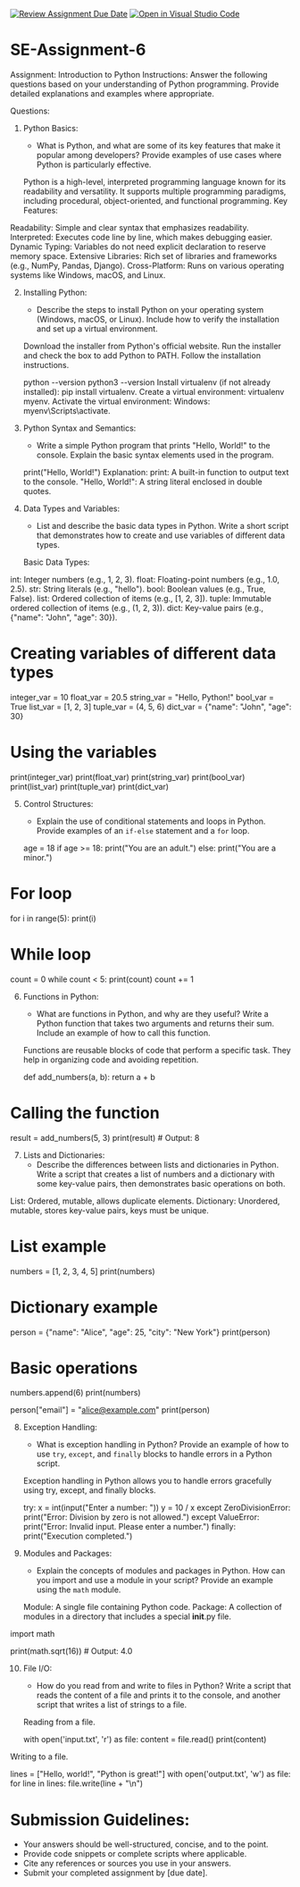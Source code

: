 [![Review Assignment Due Date](https://classroom.github.com/assets/deadline-readme-button-22041afd0340ce965d47ae6ef1cefeee28c7c493a6346c4f15d667ab976d596c.svg)](https://classroom.github.com/a/WfNmjXUk)
[![Open in Visual Studio Code](https://classroom.github.com/assets/open-in-vscode-2e0aaae1b6195c2367325f4f02e2d04e9abb55f0b24a779b69b11b9e10269abc.svg)](https://classroom.github.com/online_ide?assignment_repo_id=15343437&assignment_repo_type=AssignmentRepo)
# SE-Assignment-6
 Assignment: Introduction to Python
Instructions:
Answer the following questions based on your understanding of Python programming. Provide detailed explanations and examples where appropriate.

 Questions:

1. Python Basics:
   - What is Python, and what are some of its key features that make it popular among developers? Provide examples of use cases where Python is particularly effective.

   Python is a high-level, interpreted programming language known for its readability and versatility. It supports multiple programming paradigms, including procedural, object-oriented, and functional programming.
   Key Features:

 Readability: Simple and clear syntax that emphasizes readability.
 Interpreted: Executes code line by line, which makes debugging easier.
 Dynamic Typing: Variables do not need explicit declaration to reserve memory space.
 Extensive Libraries: Rich set of libraries and frameworks (e.g., NumPy, Pandas, Django).
 Cross-Platform: Runs on various operating systems like Windows, macOS, and Linux.

2. Installing Python:
   - Describe the steps to install Python on your operating system (Windows, macOS, or Linux). Include how to verify the installation and set up a virtual environment.

   Download the installer from Python's official website.
   Run the installer and check the box to add Python to PATH.
   Follow the installation instructions.

   python --version
   python3 --version
   Install virtualenv (if not already installed): pip install virtualenv.
   Create a virtual environment: virtualenv myenv.
   Activate the virtual environment:
   Windows: myenv\Scripts\activate.


3. Python Syntax and Semantics:
   - Write a simple Python program that prints "Hello, World!" to the console. Explain the basic syntax elements used in the program.

   print("Hello, World!")
   Explanation:
   print: A built-in function to output text to the console.
   "Hello, World!": A string literal enclosed in double quotes.

4. Data Types and Variables:
   - List and describe the basic data types in Python. Write a short script that demonstrates how to create and use variables of different data types.

   Basic Data Types:

  int: Integer numbers (e.g., 1, 2, 3).
  float: Floating-point numbers (e.g., 1.0, 2.5).
  str: String literals (e.g., "hello").
  bool: Boolean values (e.g., True, False).
  list: Ordered collection of items (e.g., [1, 2, 3]).
  tuple: Immutable ordered collection of items (e.g., (1, 2, 3)).
  dict: Key-value pairs (e.g., {"name": "John", "age": 30}).

  # Creating variables of different data types
integer_var = 10
float_var = 20.5
string_var = "Hello, Python!"
bool_var = True
list_var = [1, 2, 3]
tuple_var = (4, 5, 6)
dict_var = {"name": "John", "age": 30}

# Using the variables
print(integer_var)
print(float_var)
print(string_var)
print(bool_var)
print(list_var)
print(tuple_var)
print(dict_var)

5. Control Structures:
   - Explain the use of conditional statements and loops in Python. Provide examples of an `if-else` statement and a `for` loop.
   
   age = 18
if age >= 18:
    print("You are an adult.")
else:
    print("You are a minor.")

# For loop
for i in range(5):
    print(i)

# While loop
count = 0
while count < 5:
    print(count)
    count += 1


6. Functions in Python:
   - What are functions in Python, and why are they useful? Write a Python function that takes two arguments and returns their sum. Include an example of how to call this function.

   Functions are reusable blocks of code that perform a specific task. They help in organizing code and avoiding repetition.

   def add_numbers(a, b):
    return a + b

# Calling the function
result = add_numbers(5, 3)
print(result)  # Output: 8


7. Lists and Dictionaries:
   - Describe the differences between lists and dictionaries in Python. Write a script that creates a list of numbers and a dictionary with some key-value pairs, then demonstrates basic operations on both.

List: Ordered, mutable, allows duplicate elements.
Dictionary: Unordered, mutable, stores key-value pairs, keys must be unique.

# List example
numbers = [1, 2, 3, 4, 5]
print(numbers)

# Dictionary example
person = {"name": "Alice", "age": 25, "city": "New York"}
print(person)

# Basic operations
numbers.append(6)
print(numbers)

person["email"] = "alice@example.com"
print(person)


8. Exception Handling:
   - What is exception handling in Python? Provide an example of how to use `try`, `except`, and `finally` blocks to handle errors in a Python script.

   Exception handling in Python allows you to handle errors gracefully using try, except, and finally blocks.

   try:
    x = int(input("Enter a number: "))
    y = 10 / x
except ZeroDivisionError:
    print("Error: Division by zero is not allowed.")
except ValueError:
    print("Error: Invalid input. Please enter a number.")
finally:
    print("Execution completed.")


9. Modules and Packages:
   - Explain the concepts of modules and packages in Python. How can you import and use a module in your script? Provide an example using the `math` module.

   Module: A single file containing Python code.
Package: A collection of modules in a directory that includes a special __init__.py file.

import math

print(math.sqrt(16))  # Output: 4.0


10. File I/O:
    - How do you read from and write to files in Python? Write a script that reads the content of a file and prints it to the console, and another script that writes a list of strings to a file.

    Reading from a file.

    with open('input.txt', 'r') as file:
    content = file.read()
    print(content)
   
   Writing to a file.

   lines = ["Hello, world!", "Python is great!"]
with open('output.txt', 'w') as file:
    for line in lines:
        file.write(line + "\n")




# Submission Guidelines:
- Your answers should be well-structured, concise, and to the point.
- Provide code snippets or complete scripts where applicable.
- Cite any references or sources you use in your answers.
- Submit your completed assignment by [due date].


